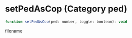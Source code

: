 # setPedAsCop (Category ped)

```js
function setPedAsCop(ped: number, toggle: boolean): void
```

[filename](setPedAsCop_m.md ':include')